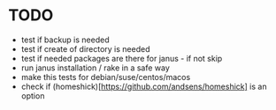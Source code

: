 TODO
====

* test if backup is needed
* test if create of directory is needed
* test if needed packages are there for janus - if not skip
 * run janus installation / rake in a safe way
* make this tests for debian/suse/centos/macos
* check if (homeshick)[https://github.com/andsens/homeshick] is an
  option 
